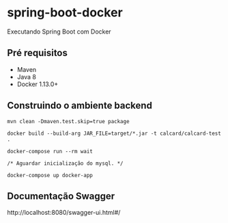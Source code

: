 # spring-boot-docker

Executando Spring Boot com Docker

## Pré requisitos
- Maven
- Java 8
- Docker 1.13.0+

## Construindo o ambiente backend
```
mvn clean -Dmaven.test.skip=true package
 ```
 ```
docker build --build-arg JAR_FILE=target/*.jar -t calcard/calcard-test .
```
 ```
docker-compose run --rm wait
```

```
/* Aguardar inicialização do mysql. */
```

```
docker-compose up docker-app
```

## Documentação Swagger

http://localhost:8080/swagger-ui.html#/

